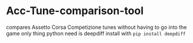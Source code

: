 # Acc-Tune-comparison-tool
compares Assetto Corsa Competizione tunes without having to go into the game
 only thing python need is deepdiff install with ```pip install deepdiff```
